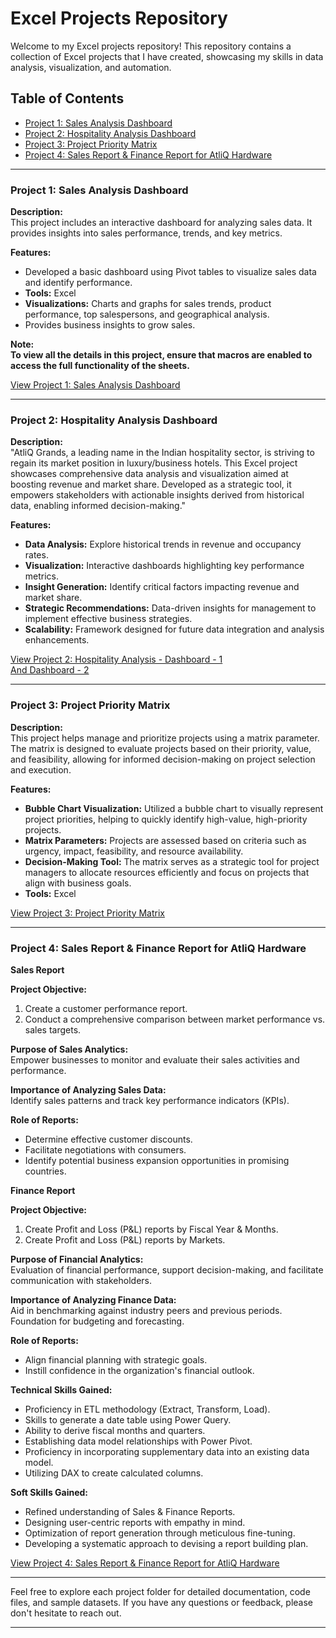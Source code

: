 # Excel Projects Repository

Welcome to my Excel projects repository! This repository contains a collection of Excel projects that I have created, showcasing my skills in data analysis, visualization, and automation.

## Table of Contents
- [Project 1: Sales Analysis Dashboard](#project-1-sales-analysis-dashboard)
- [Project 2: Hospitality Analysis Dashboard](#project-2-hospitality-analysis-dashboard)
- [Project 3: Project Priority Matrix](#project-3-project-priority-matrix)
- [Project 4: Sales Report & Finance Report for AtliQ Hardware](#project-4-sales-report--finance-report-for-atliq-hardware)

---

### Project 1: Sales Analysis Dashboard

**Description:**  
This project includes an interactive dashboard for analyzing sales data. It provides insights into sales performance, trends, and key metrics.

**Features:**
- Developed a basic dashboard using Pivot tables to visualize sales data and identify performance.
- **Tools:** Excel
- **Visualizations:** Charts and graphs for sales trends, product performance, top salespersons, and geographical analysis.
- Provides business insights to grow sales.

**Note:**  
**To view all the details in this project, ensure that macros are enabled to access the full functionality of the sheets.**

[View Project 1: Sales Analysis Dashboard](https://github.com/DAThakur/Excel_Projects/blob/main/Dashboard.png)

---

### Project 2: Hospitality Analysis Dashboard

**Description:**  
"AtliQ Grands, a leading name in the Indian hospitality sector, is striving to regain its market position in luxury/business hotels. This Excel project showcases comprehensive data analysis and visualization aimed at boosting revenue and market share. Developed as a strategic tool, it empowers stakeholders with actionable insights derived from historical data, enabling informed decision-making."

**Features:**
- **Data Analysis:** Explore historical trends in revenue and occupancy rates.
- **Visualization:** Interactive dashboards highlighting key performance metrics.
- **Insight Generation:** Identify critical factors impacting revenue and market share.
- **Strategic Recommendations:** Data-driven insights for management to implement effective business strategies.
- **Scalability:** Framework designed for future data integration and analysis enhancements.

[View Project 2: Hospitality Analysis - Dashboard - 1](https://github.com/DAThakur/Excel_Projects/blob/main/AtliQ%20Hospitality%20Analyses%20-%20Page%201.png)  
[And Dashboard - 2](https://github.com/DAThakur/Excel_Projects/blob/main/AtliQ%20Hospitality%20Analyses%20-%20Page%202.png)

---

### Project 3: Project Priority Matrix

**Description:**  
This project helps manage and prioritize projects using a matrix parameter. The matrix is designed to evaluate projects based on their priority, value, and feasibility, allowing for informed decision-making on project selection and execution.

**Features:**
- **Bubble Chart Visualization:** Utilized a bubble chart to visually represent project priorities, helping to quickly identify high-value, high-priority projects.
- **Matrix Parameters:** Projects are assessed based on criteria such as urgency, impact, feasibility, and resource availability.
- **Decision-Making Tool:** The matrix serves as a strategic tool for project managers to allocate resources efficiently and focus on projects that align with business goals.
- **Tools:** Excel

[View Project 3: Project Priority Matrix](https://github.com/DAThakur/Excel_Projects/blob/main/Project_Priority%20Matrix.pdf)

---

### Project 4: Sales Report & Finance Report for AtliQ Hardware

**Sales Report**

**Project Objective:**
1. Create a customer performance report.
2. Conduct a comprehensive comparison between market performance vs. sales targets.

**Purpose of Sales Analytics:**  
Empower businesses to monitor and evaluate their sales activities and performance.

**Importance of Analyzing Sales Data:**  
Identify sales patterns and track key performance indicators (KPIs).

**Role of Reports:**
- Determine effective customer discounts.
- Facilitate negotiations with consumers.
- Identify potential business expansion opportunities in promising countries.

**Finance Report**

**Project Objective:**
1. Create Profit and Loss (P&L) reports by Fiscal Year & Months.
2. Create Profit and Loss (P&L) reports by Markets.

**Purpose of Financial Analytics:**  
Evaluation of financial performance, support decision-making, and facilitate communication with stakeholders.

**Importance of Analyzing Finance Data:**  
Aid in benchmarking against industry peers and previous periods. Foundation for budgeting and forecasting.

**Role of Reports:**
- Align financial planning with strategic goals.
- Instill confidence in the organization's financial outlook.

**Technical Skills Gained:**
- Proficiency in ETL methodology (Extract, Transform, Load).
- Skills to generate a date table using Power Query.
- Ability to derive fiscal months and quarters.
- Establishing data model relationships with Power Pivot.
- Proficiency in incorporating supplementary data into an existing data model.
- Utilizing DAX to create calculated columns.

**Soft Skills Gained:**
- Refined understanding of Sales & Finance Reports.
- Designing user-centric reports with empathy in mind.
- Optimization of report generation through meticulous fine-tuning.
- Developing a systematic approach to devising a report building plan.

[View Project 4: Sales Report & Finance Report for AtliQ Hardware](#link-to-sales-and-finance-report-images-or-folder)

---

Feel free to explore each project folder for detailed documentation, code files, and sample datasets. If you have any questions or feedback, please don't hesitate to reach out.

---
